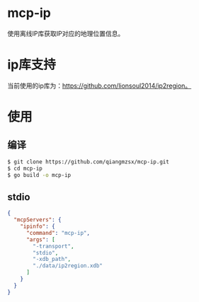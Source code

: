 # mcp-ip
使用离线IP库获取IP对应的地理位置信息。

# ip库支持
当前使用的ip库为：https://github.com/lionsoul2014/ip2region。

# 使用
## 编译
```bash
$ git clone https://github.com/qiangmzsx/mcp-ip.git
$ cd mcp-ip
$ go build -o mcp-ip
```

## stdio
```json
{
  "mcpServers": {
    "ipinfo": {
      "command": "mcp-ip",
      "args": [
        "-transport",
        "stdio",
        "-xdb_path",
        "./data/ip2region.xdb"
      ]
    }
  }
}
```


